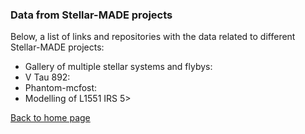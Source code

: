 ### Data from Stellar-MADE projects

Below, a list of links and repositories with the data related to different Stellar-MADE projects:
- Gallery of multiple stellar systems and flybys:
- V Tau 892:
- Phantom-mcfost:
- Modelling of L1551 IRS 5>

[Back to home page](https://nicolascuello.github.io/Stellar-MADE/)